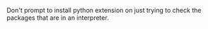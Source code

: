 Don't prompt to install python extension on just trying to check the packages that are in an interpreter.